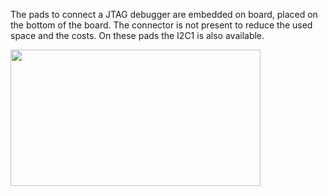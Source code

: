 The pads to connect a JTAG debugger are embedded on board, placed on the bottom of the board. The connector is not present to reduce the used space and the costs. On these pads the I2C1 is also available. 

<img style="width:400px; height:218px" src="../img/gionji/DOCS_jtag_p_mont.png">
